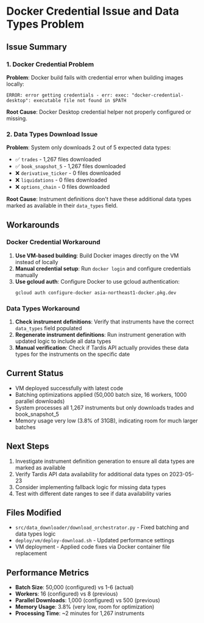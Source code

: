 # Docker Credential Issue and Data Types Problem

## Issue Summary

### 1. Docker Credential Problem
**Problem**: Docker build fails with credential error when building images locally:
```
ERROR: error getting credentials - err: exec: "docker-credential-desktop": executable file not found in $PATH
```

**Root Cause**: Docker Desktop credential helper not properly configured or missing.

### 2. Data Types Download Issue
**Problem**: System only downloads 2 out of 5 expected data types:
- ✅ `trades` - 1,267 files downloaded
- ✅ `book_snapshot_5` - 1,267 files downloaded  
- ❌ `derivative_ticker` - 0 files downloaded
- ❌ `liquidations` - 0 files downloaded
- ❌ `options_chain` - 0 files downloaded

**Root Cause**: Instrument definitions don't have these additional data types marked as available in their `data_types` field.

## Workarounds

### Docker Credential Workaround
1. **Use VM-based building**: Build Docker images directly on the VM instead of locally
2. **Manual credential setup**: Run `docker login` and configure credentials manually
3. **Use gcloud auth**: Configure Docker to use gcloud authentication:
   ```bash
   gcloud auth configure-docker asia-northeast1-docker.pkg.dev
   ```

### Data Types Workaround
1. **Check instrument definitions**: Verify that instruments have the correct `data_types` field populated
2. **Regenerate instrument definitions**: Run instrument generation with updated logic to include all data types
3. **Manual verification**: Check if Tardis API actually provides these data types for the instruments on the specific date

## Current Status
- VM deployed successfully with latest code
- Batching optimizations applied (50,000 batch size, 16 workers, 1000 parallel downloads)
- System processes all 1,267 instruments but only downloads trades and book_snapshot_5
- Memory usage very low (3.8% of 31GB), indicating room for much larger batches

## Next Steps
1. Investigate instrument definition generation to ensure all data types are marked as available
2. Verify Tardis API data availability for additional data types on 2023-05-23
3. Consider implementing fallback logic for missing data types
4. Test with different date ranges to see if data availability varies

## Files Modified
- `src/data_downloader/download_orchestrator.py` - Fixed batching and data types logic
- `deploy/vm/deploy-download.sh` - Updated performance settings
- VM deployment - Applied code fixes via Docker container file replacement

## Performance Metrics
- **Batch Size**: 50,000 (configured) vs 1-6 (actual)
- **Workers**: 16 (configured) vs 8 (previous)
- **Parallel Downloads**: 1,000 (configured) vs 500 (previous)
- **Memory Usage**: 3.8% (very low, room for optimization)
- **Processing Time**: ~2 minutes for 1,267 instruments
